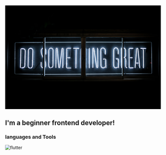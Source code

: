 [![Header](https://github.com/Nikolayhous/NikolayHous/blob/main/assets/photo-1504805572947-34fad45aed93.jpg)](https://github.com/Nikolayhous)

## I'm a beginner frontend developer!


### languages and Tools
![flutter](https://img.shields.io/static/v1?label=Strong&color=<COLOR>?style=for-the-badge&logo=appveyor)